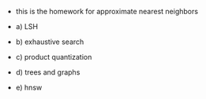- this is the homework for approximate nearest neighbors 

- a) LSH
- b) exhaustive search
- c) product quantization
- d) trees and graphs
- e) hnsw